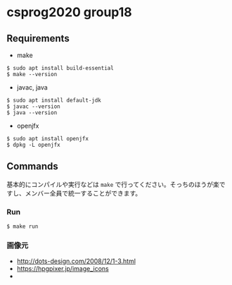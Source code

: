 # csprog2020 group18

## Requirements
+ make
```console
$ sudo apt install build-essential
$ make --version
```

+ javac, java
```console
$ sudo apt install default-jdk
$ javac --version
$ java --version
```

+ openjfx
```console
$ sudo apt install openjfx
$ dpkg -L openjfx
```

## Commands
基本的にコンパイルや実行などは `make` で行ってください。そっちのほうが楽ですし、メンバー全員で統一することができます。

### Run
```console
$ make run
```

### 画像元
+ http://dots-design.com/2008/12/1-3.html
+ https://hpgpixer.jp/image_icons
+ 